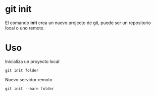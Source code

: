 git init
========

El comando **init** crea un nuevo projecto de git, puede ser un repositorio local o uno remoto.

Uso
===

Inicializa un proyecto local

```shell
git init folder
```

Nuevo servidor remoto

```shell
git init --bare folder
```

